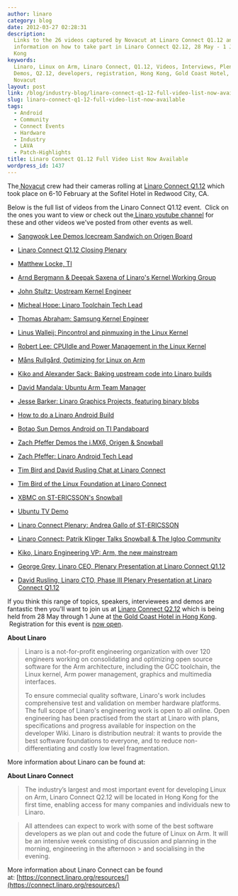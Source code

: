 ```yaml
---
author: linaro
category: blog
date: 2012-03-27 02:28:31
description:
  Links to the 26 videos captured by Novacut at Linaro Connect Q1.12 and
  information on how to take part in Linaro Connect Q2.12, 28 May - 1 June, in Hong
  Kong
keywords:
  Linaro, Linux on Arm, Linaro Connect, Q1.12, Videos, Interviews, Plenaries,
  Demos, Q2.12, developers, registration, Hong Kong, Gold Coast Hotel, May, June,
  Novacut
layout: post
link: /blog/industry-blog/linaro-connect-q1-12-full-video-list-now-available/
slug: linaro-connect-q1-12-full-video-list-now-available
tags:
  - Android
  - Community
  - Connect Events
  - Hardware
  - Industry
  - LAVA
  - Patch-Highlights
title: Linaro Connect Q1.12 Full Video List Now Available
wordpress_id: 1437
---
```


The[ Novacut](https://launchpad.net/novacut) crew had their cameras rolling at [Linaro Connect Q1.12](https://connect.linaro.org/resources/) which took place on 6-10 February at the Sofitel Hotel in Redwood City, CA.

Below is the full list of videos from the Linaro Connect Q1.12 event.  Click on the ones you want to view or check out the[ Linaro youtube channel](http://www.youtube.com/user/LinaroOrg) for these and other videos we've posted from other events as well.

- [Sangwook Lee Demos Icecream Sandwich on Origen Board](http://www.youtube.com/watch?v=wfjqn06s4C8)

- [Linaro Connect Q1.12 Closing Plenary](http://www.youtube.com/watch?v=_HGrCdFA7L8)

- [Matthew Locke, TI](http://www.youtube.com/watch?v=_GtJHcv823g)

- [Arnd Bergmann & Deepak Saxena of Linaro's Kernel Working Group](http://www.youtube.com/watch?v=kIQ3ZLBTWF4)

- [John Stultz: Upstream Kernel Engineer](http://www.youtube.com/watch?v=UM_lBpbU1PQ)

- [Micheal Hope: Linaro Toolchain Tech Lead](http://www.youtube.com/watch?v=uOKUKxpJpP8)

- [Thomas Abraham: Samsung Kernel Engineer](http://www.youtube.com/watch?v=xnl5oE90qO0)

- [Linus Walleij: Pincontrol and pinmuxing in the Linux Kernel](http://www.youtube.com/watch?v=ZLl1IEzXezM)

- [Robert Lee: CPUIdle and Power Management in the Linux Kernel](http://www.youtube.com/watch?v=8BlYIPnMXgY)

- [Måns Rullgård, Optimizing for Linux on Arm](http://www.youtube.com/watch?v=5XdT57EC8nc)

- [Kiko and Alexander Sack: Baking upstream code into Linaro builds](http://www.youtube.com/watch?v=Nt4LMbViq1Y)

- [David Mandala: Ubuntu Arm Team Manager](http://www.youtube.com/watch?v=nE74336jvos)

- [Jesse Barker: Linaro Graphics Projects, featuring binary blobs](http://www.youtube.com/watch?v=1V6_UxS7qM8)

- [How to do a Linaro Android Build](http://www.youtube.com/watch?v=p5zWp8tZk0s)

- [Botao Sun Demos Android on TI Pandaboard](http://www.youtube.com/watch?v=5aVJ59L8uUA)

- [Zach Pfeffer Demos the i.MX6, Origen & Snowball](http://www.youtube.com/watch?v=_Nkg2EKh4lg)

- [Zach Pfeffer: Linaro Android Tech Lead](http://www.youtube.com/watch?v=HMtswzfl7-Y)

- [Tim Bird and David Rusling Chat at Linaro Connect](http://www.youtube.com/watch?v=xgdTzBl-3wQ)

- [Tim Bird of the Linux Foundation at Linaro Connect](http://www.youtube.com/watch?v=dub3HgezCAs)

- [XBMC on ST-ERICSSON's Snowball](http://www.youtube.com/watch?v=14p-WOFAWWw)

- [Ubuntu TV Demo](http://www.youtube.com/watch?v=tpIFaAxyFGE)

- [Linaro Connect Plenary: Andrea Gallo of ST-ERICSSON](http://www.youtube.com/watch?v=-WnsPPq_A50)

- [Linaro Connect: Patrik Klinger Talks Snowball & The Igloo Community](http://www.youtube.com/watch?v=cxYdyEEb9X4)

- [Kiko, Linaro Engineering VP: Arm, the new mainstream](http://www.youtube.com/watch?v=86Ox3wWOWTw)

- [George Grey, Linaro CEO, Plenary Presentation at Linaro Connect Q1.12](http://www.youtube.com/watch?v=Cl4Yr9rf7fQ)

- [David Rusling, Linaro CTO, Phase III Plenary Presentation at Linaro Connect Q1.12](http://www.youtube.com/watch?v=ZSoCCRF7Hl0)

If you think this range of topics, speakers, interviewees and demos are fantastic then you'll want to join us at [Linaro Connect Q2.12](https://connect.linaro.org/resources/) which is being held from 28 May through 1 June at [the Gold Coast Hotel in Hong Kong](https://connect.linaro.org/resources/#location).  Registration for this event is [now open](https://connect.linaro.org/register/).

**About Linaro**

> Linaro is a not-for-profit engineering organization with over 120 engineers working on consolidating and optimizing open source software for the Arm architecture, including the GCC toolchain,
> the Linux kernel, Arm power management, graphics and multimedia interfaces.
>
> To ensure commecial quality software, Linaro's work includes comprehensive test and validation on member hardware platforms. The full scope of Linaro's engineering work is open to all online. Open engineering has been practised from the
> start at Linaro with plans, specifications and progress available for inspection on the developer Wiki. Linaro is distribution neutral: it wants to provide the best software foundations to everyone, and to reduce non-differentiating and
> costly low level fragmentation.

More information about Linaro can be found at: [](/about/)

**About Linaro Connect**

> The industry’s largest and most important event for developing Linux on Arm, Linaro Connect Q2.12 will be located in Hong Kong for the first time, enabling access for many companies and individuals new to Linaro.

> All attendees can expect to work with some of the best software developers as we plan out and code the future of Linux on Arm. It will be an intensive week consisting of discussion and planning in the morning, engineering in the afternoon > and socialising in the evening.

More information about Linaro Connect can be found at: [https://connect.linaro.org/resources/](https://connect.linaro.org/resources/)
